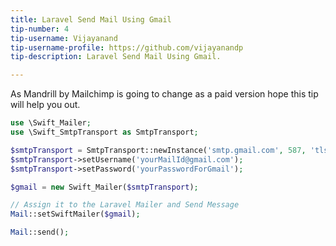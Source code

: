 ```yaml
---
title: Laravel Send Mail Using Gmail
tip-number: 4
tip-username: Vijayanand
tip-username-profile: https://github.com/vijayanandp
tip-description: Laravel Send Mail Using Gmail.

---
```

As Mandrill by Mailchimp is going to change as a paid version hope this tip will help you out. 

```php
use \Swift_Mailer;
use \Swift_SmtpTransport as SmtpTransport;

$smtpTransport = SmtpTransport::newInstance('smtp.gmail.com', 587, 'tls');
$smtpTransport->setUsername('yourMailId@gmail.com');
$smtpTransport->setPassword('yourPasswordForGmail');

$gmail = new Swift_Mailer($smtpTransport);

// Assign it to the Laravel Mailer and Send Message
Mail::setSwiftMailer($gmail);

Mail::send();
